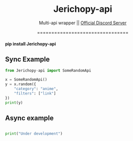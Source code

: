 <h1 align="center"> Jerichopy-api </h1>
<p align="center">Multi-api wrapper || <a href="https://discord.gg/cfTdyRYNvq"> Official Discord Server </a></p>
<p align="center">
================================

#### pip install Jerichopy-api

## Sync Example

```Python
from Jerichopy-api import SomeRandomApi

x = SomeRandomApi()
y = x.random({
    "category": "anime",
    "filters": ["link"]
})
print(y)

```

## Async example

```Python

print("Under development")

```
